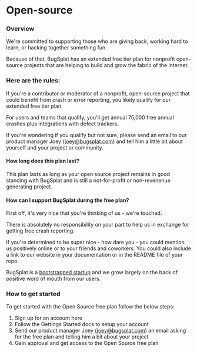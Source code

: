 # Open-source

### Overview

We're committed to supporting those who are giving back, working hard to learn, or hacking together something fun.

Because of that, BugSplat has an extended free tier plan for nonprofit open-source projects that are helping to build and grow the fabric of the internet. 

### Here are the rules:

If you're a contributor or moderator of a nonprofit, open-source project that could benefit from crash or error reporting, you likely qualify for our extended free tier plan.

For users and teams that qualify, you'll get annual 75,000 free annual crashes plus integrations with defect trackers.

If you're wondering if you qualify but not sure, please send an email to our product manager Joey \(joey@bugsplat.com\) and tell him a little bit about yourself and your project or community.

#### How long does this plan last?

This plan lasts as long as your open source project remains in good standing with BugSplat and is still a not-for-profit or non-revenenue generating project.

#### How can I support BugSplat during the free plan?

First off, it's very nice that you're thinking of us - we're touched.  

There is absolutely no responsibility on your part to help us in exchange for getting free crash reporting.  

If you're determined to be super nice - how dare you - you could mention us positively online or to your friends and coworkers.  You could also include a link to our website in your documentation or in the README file of your repo.

BugSplat is a [bootstrapped startup](https://www.bugsplat.com/about/) and we grow largely on the back of positive word of mouth from our users.

### How to get started

To get started with the Open Source free plan follow the below steps: 

1. Sign up for an account here
2. Follow the Gettings Started docs to setup your account
3. Send our product manager Joey [\(joey@bugsplat.com](mailto:joey@bugsplat.com)\) an email asking for the free plan and telling him a bit about your project 
4. Gain approval and get access to the Open Source free plan

